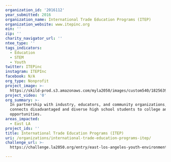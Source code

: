 ```yaml
---
organization_id: '2016112'
year_submitted: 2016
organization_name: International Trade Education Programs (ITEP)
organization_website: www.itepinc.org
ein: ''
zip: ''
charity_navigator_url: ''
ntee_type: ''
tags_indicators:
  - Education
  - STEM
  - Youth
twitter: ITEPinc
instagram: ITEPInc
facebook: N/A
org_type: Nonprofit
project_image: >-
  https://skild-prod.s3.amazonaws.com/myla2050/images/custom540/1825639986741-team91.jpg
project_video: '0'
org_summary: >-
  In partnership with industry, educators, and community organizations, ITEP
  connects disadvantaged and diverse high school students to college and career
  opportunities.
areas_impacted:
  - East LA
project_ids: ''
title: International Trade Education Programs (ITEP)
uri: /organizations/international-trade-education-programs-itep/
challenge_url: >-
  https://challenge.la2050.org/entry/east-los-angeles-youth-environmental-leadership-summit

---
```

